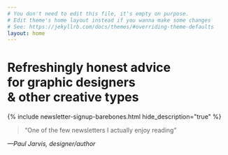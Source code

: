 ```yaml
---
# You don't need to edit this file, it's empty on purpose.
# Edit theme's home layout instead if you wanna make some changes
# See: https://jekyllrb.com/docs/themes/#overriding-theme-defaults
layout: home
---
```

<h1 class="f2 f1-l mh3 mh5-m mh6-l mb2 normal measure-narrow">Refreshingly honest advice<br>for graphic designers<br>&amp; other creative types</h1>
<!-- <h2 class="f4 mh3 mh5-m mh6-l mb2 normal measure-narrow">Join thousands of people receiving my thoughts on life, design and freelancing each Sunday:</h2> -->

{% include newsletter-signup-barebones.html hide_description="true" %}

<blockquote class="mh3 mh5-m mh6-l mt5 serif f4">“One of the few newsletters I actually enjoy reading”</blockquote>
<cite class="mh3 mh5-m mh6-l tracked ttu normal f6 fs-normal">—Paul Jarvis, designer/author</cite>
<br>&nbsp;<br>
